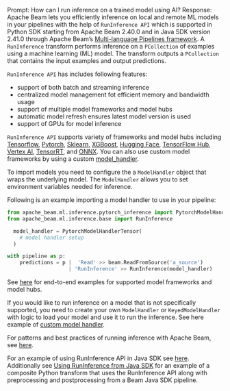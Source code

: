 Prompt:
How can I run inference on a trained model using AI?
Response:
Apache Beam lets you efficiently inference on local and remote ML models in your pipelines with the help of `RunInference API` which is supported in Python SDK starting from Apache Beam 2.40.0 and in Java SDK version 2.41.0 through Apache Beam’s [Multi-language Pipelines framework](https://beam.apache.org/documentation/programming-guide/#multi-language-pipelines). A `RunInference` transform performs inference on a `PCollection` of examples using a machine learning (ML) model. The transform outputs a `PCollection` that contains the input examples and output predictions.

`RunInference API` has includes following features:
- support of both batch and streaming inference
- centralized model management fot efficient memory and bandwidth usage
- support of multiple model frameworks and model hubs
- automatic model refresh ensures latest model version is used
- support of GPUs for model inference

`RunInference API` supports variety of frameworks and model hubs including [Tensorflow](https://www.tensorflow.org/), [Pytorch](https://pytorch.org/), [Sklearn](https://scikit-learn.org/), [XGBoost](https://xgboost.ai/), [Hugging Face](https://huggingface.co/), [TensorFlow Hub](https://www.tensorflow.org/hub), [Vertex AI](https://cloud.google.com/vertex-ai), [TensorRT](https://developer.nvidia.com/tensorrt), and [ONNX](https://onnx.ai/). You can also use custom model frameworks by using a custom [model_handler](https://beam.apache.org/documentation/ml/about-ml/#use-custom-models).

To import models you need to configure the a `ModelHandler` object that wraps the underlying model. The `ModelHandler` allows you to set environment variables needed for inference.

Following is an example importing a model handler to use in your pipeline:

```python
from apache_beam.ml.inference.pytorch_inference import PytorchModelHandlerTensor
from apache_beam.ml.inference.base import RunInference

  model_handler = PytorchModelHandlerTensor(
    # model handler setup
  )

with pipeline as p:
    predictions = p |  'Read' >> beam.ReadFromSource('a_source')
                    | 'RunInference' >> RunInference(model_handler)
```

See [here](https://github.com/apache/beam/tree/master/sdks/python/apache_beam/examples/inference) for end-to-end examples for supported model frameworks and model hubs.

If you would like to run inference on a model that is not specifically supported, you need to create your own `ModelHandler` or `KeyedModelHandler` with logic to load your model and use it to run the inference. See here example of [custom model handler](https://github.com/apache/beam/blob/master/examples/notebooks/beam-ml/run_custom_inference.ipynb).

For patterns and best practices of running inference with Apache Beam, see [here](https://beam.apache.org/documentation/ml/about-ml/#runinference-patterns).

For an example of using RunInference API in Java SDK see [here](https://github.com/apache/beam/tree/master/examples/multi-languages). Additionally see [Using RunInference from Java SDK](https://beam.apache.org/documentation/ml/multi-language-inference/) for an example of a composite Python transform that uses the RunInference API along with preprocessing and postprocessing from a Beam Java SDK pipeline.